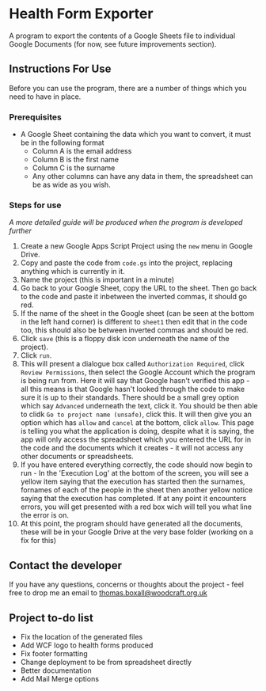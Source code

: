 # Health Form Exporter
A program to export the contents of a Google Sheets file to individual Google Documents (for now, see future improvements section).

## Instructions For Use
Before you can use the program, there are a number of things which you need to have in place.
### Prerequisites
* A Google Sheet containing the data which you want to convert, it must be in the following format
  * Column A is the email address
  * Column B is the first name
  * Column C is the surname
  * Any other columns can have any data in them, the spreadsheet can be as wide as you wish.

### Steps for use
*A more detailed guide will be produced when the program is developed further*
1. Create a new Google Apps Script Project using the `new` menu in Google Drive.
2. Copy and paste the code from `code.gs` into the project, replacing anything which is currently in it.
3. Name the project (this is important in a minute)
4. Go back to your Google Sheet, copy the URL to the sheet. Then go back to the code and paste it inbetween the inverted commas, it should go red.
5. If the name of the sheet in the Google sheet (can be seen at the bottom in the left hand corner) is different to `sheet1` then edit that in the code too, this should also be between inverted commas and should be red.
6. Click `save` (this is a floppy disk icon underneath the name of the project).
7. Click `run`.
8. This will present a dialogue box called `Authorization Required`, click `Review Permissions`, then select the Google Account which the program is being run from. Here it will say that Google hasn't verified this app - all this means is that Google hasn't looked through the code to make sure it is up to their standards. There should be a small grey option which say `Advanced` underneath the text, click it. You should be then able to clidk `Go to project name (unsafe)`, click this. It will then give you an option which has `allow` and `cancel` at the bottom, click `allow`. This page is telling you what the application is doing, despite what it is saying, the app will only access the spreadsheet which you entered the URL for in the code and the documents which it creates - it will not access any other documents or spreadsheets. 
9. If you have entered everything correctly, the code should now begin to run - In the 'Execution Log' at the bottom of the screen, you will see a yellow item saying that the execution has started then the surnames, fornames of each of the people in the sheet then another yellow notice saying that the execution has completed. If at any point it encounters errors, you will get presented with a red box wich will tell you what line the error is on.
10. At this point, the program should have generated all the documents, these will be in your Google Drive at the very base folder (working on a fix for this)

## Contact the developer
If you have any questions, concerns or thoughts about the project - feel free to drop me an email to thomas.boxall@woodcraft.org.uk

## Project to-do list
* Fix the location of the generated files
* Add WCF logo to health forms produced
* Fix footer formatting
* Change deployment to be from spreadsheet directly
* Better documentation
* Add Mail Merge options

